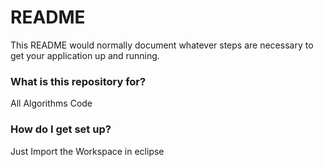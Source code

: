 # README #

This README would normally document whatever steps are necessary to get your application up and running.

### What is this repository for? ###
All Algorithms Code

### How do I get set up? ###
Just Import the Workspace in eclipse